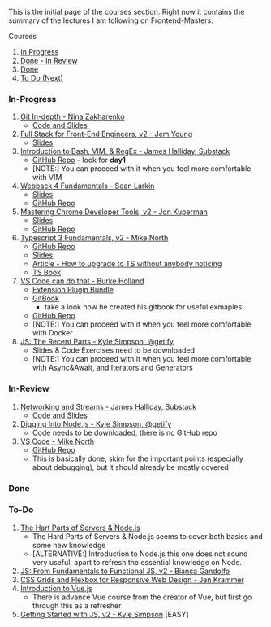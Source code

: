 This is the initial page of the courses section.
Right now it contains the summary of the lectures I am following on Frontend-Masters.

Courses
1. [In Progress](#In-Progress)
1. [Done - In Review](#In-Review)
1. [Done](#Done)
1. [To Do (Next)](#To-Do)

### In-Progress
1. [Git In-depth - Nina Zakharenko](https://frontendmasters.com/courses/git-in-depth/)
    - [Code and Slides](https://github.com/nnja/advanced-git)
1. [Full Stack for Front-End Engineers, v2 - Jem Young](https://frontendmasters.com/courses/fullstack-v2/)
    - [Slides](https://docs.google.com/presentation/d/1Mvf_rOFz1wZeH1irajJqhRQgzid7BkqJBd8wigpz39M/edit?usp=sharing)
1. [Introduction to Bash, VIM, & RegEx - James Halliday, Substack](https://frontendmasters.com/courses/bash-vim-regex/)
    - [GitHub Repo](https://github.com/substack/fmmn) - look for **day1**
    - [NOTE:] You can proceed with it when you feel more comfortable with VIM
1. [Webpack 4 Fundamentals - Sean Larkin](https://frontendmasters.com/courses/webpack-fundamentals/)
    - [Slides](https://docs.google.com/presentation/d/1hFtMCMo62DgOIc-9OwgaVwPZHwv1cgMELArHcMbXlSI/edit#slide=id.g15e96ef847_0_0)
    - [GitHub Repo](https://github.com/thelarkinn/webpack-workshop-2018)
1. [Mastering Chrome Developer Tools, v2 - Jon Kuperman](https://frontendmasters.com/courses/chrome-dev-tools-v2/)
    - [Slides](https://masteringdevtools.com/)
    - [GitHub Repo](https://github.com/jkup/mastering-chrome-devtools)
1. [Typescript 3 Fundamentals, v2 - Mike North](https://frontendmasters.com/courses/typescript-v2/)
    - [GitHub Repo](https://github.com/mike-works/typescript-fundamentals/tree/v2)
    - [Slides](https://drive.google.com/file/d/170oHzpLNeprUa-TMmOAnSU4caEFDSb3e/view)
    - [Article - How to upgrade to TS without anybody noticing](https://devblogs.microsoft.com/typescript/how-to-upgrade-to-typescript-without-anybody-noticing-part-1/)
    - [TS Book](https://github.com/basarat/typescript-book/tree/master/code)
1. [VS Code can do that - Burke Holland](https://frontendmasters.com/courses/customize-vs-code/)
    - [Extension Plugin Bundle](https://marketplace.visualstudio.com/items?itemName=burkeholland.vs-code-can-do-that)
    - [GitBook](https://burkeholland.gitbook.io/vs-code-can-do-that/)
        - take a look how he created his gitbook for useful exmaples
    - [GitHub Repo](https://github.com/burkeholland/workshop-vs-code-can-do-that)
    - [NOTE:] You can proceed with it when you feel more comfortable with Docker
1. [JS: The Recent Parts - Kyle Simpson, @getify](https://frontendmasters.com/courses/js-recent-parts/)
    - Slides & Code Exercises need to be downloaded
    - [NOTE:] You can proceed with it when you feel more comfortable with Async&Await, and Iterators and Generators


### In-Review
1. [Networking and Streams - James Halliday, Substack](https://frontendmasters.com/courses/networking-streams/)
    - [Code and Slides](https://github.com/substack/fmmn/tree/master/day2)
1. [Digging Into Node.js - Kyle Simpson, @getify](https://frontendmasters.com/courses/digging-into-node/)
    - Code needs to be downloaded, there is no GitHub repo
1. [VS Code - Mike North](https://frontendmasters.com/courses/visual-studio-code/)
    - [GitHub Repo](https://github.com/mike-works/vscode-fundamentals)
    - This is basically done, skim for the important points (especially about debugging), but it should already be mostly covered

### Done

### To-Do
1. [The Hart Parts of Servers & Node.js](https://frontendmasters.com/courses/servers-node-js/)
    - The Hard Parts of Servers & Node.js seems to cover both basics and some new knowledge
    - [ALTERNATIVE:] Introduction to Node.js this one does not sound very useful, apart to refresh the essential knowledge on Node.
1. [JS: From Fundamentals to Functional JS, v2 - Bianca Gandolfo](https://frontendmasters.com/courses/js-fundamentals-functional-v2/)
1. [CSS Grids and Flexbox for Responsive Web Design - Jen Krammer](https://frontendmasters.com/courses/css-grids-flexbox/)
1. [Introduction to Vue.js](https://frontendmasters.com/courses/vue/)
    - There is advance Vue course from the creator of Vue, but first go through this as a refresher
1. [Getting Started with JS, v2 - Kyle Simpson](https://frontendmasters.com/courses/getting-started-javascript-v2/) [EASY]